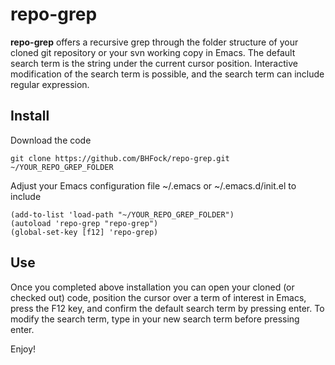 # repo-grep

**repo-grep** offers a recursive grep through the folder structure of your cloned git repository or your svn working copy in Emacs. The default search term is the string under the current cursor position. Interactive modification of the search term is possible, and the search term can include regular expression.

## Install

Download the code

```
git clone https://github.com/BHFock/repo-grep.git ~/YOUR_REPO_GREP_FOLDER
```

Adjust your Emacs configuration file ~/.emacs or ~/.emacs.d/init.el to include 

```
(add-to-list 'load-path "~/YOUR_REPO_GREP_FOLDER")
(autoload 'repo-grep "repo-grep")
(global-set-key [f12] 'repo-grep)
```

## Use

Once you completed above installation you can open your cloned (or checked out) code, position the cursor over a term of interest in Emacs, press the F12 key, and confirm the default search term by pressing enter. To modify the search term, type in your new search term before pressing enter.

Enjoy!
